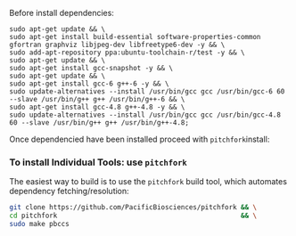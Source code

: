 

Before install dependencies:
```
sudo apt-get update && \
sudo apt-get install build-essential software-properties-common  gfortran graphviz libjpeg-dev libfreetype6-dev -y && \
sudo add-apt-repository ppa:ubuntu-toolchain-r/test -y && \
sudo apt-get update && \
sudo apt-get install gcc-snapshot -y && \
sudo apt-get update && \
sudo apt-get install gcc-6 g++-6 -y && \
sudo update-alternatives --install /usr/bin/gcc gcc /usr/bin/gcc-6 60 --slave /usr/bin/g++ g++ /usr/bin/g++-6 && \
sudo apt-get install gcc-4.8 g++-4.8 -y && \
sudo update-alternatives --install /usr/bin/gcc gcc /usr/bin/gcc-4.8 60 --slave /usr/bin/g++ g++ /usr/bin/g++-4.8;
```

Once dependencied have been installed proceed with `pitchfork`install:

### To install Individual Tools: use `pitchfork`

The easiest way to build is to use the `pitchfork` build tool, which
automates dependency fetching/resolution:

  ```sh
  git clone https://github.com/PacificBiosciences/pitchfork && \
  cd pitchfork                                              && \
  sudo make pbccs
  ```
